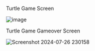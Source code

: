 Turtle Game Screen

![image](https://github.com/user-attachments/assets/58f2c21d-3885-43bf-b3e4-f816355e9859)


Turtle Game Gameover Screen

![Screenshot 2024-07-26 230158](https://github.com/user-attachments/assets/aacc3a58-541d-4bdb-a3ac-eb179dd8f3a1)

